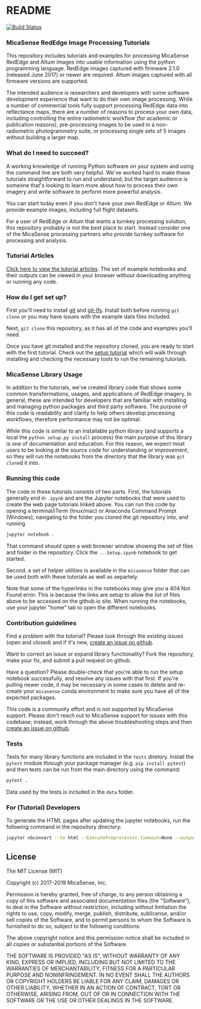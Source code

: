 # README 

[![Build Status](https://travis-ci.org/micasense/imageprocessing.svg?branch=master)](https://travis-ci.org/micasense/imageprocessing)

### MicaSense RedEdge Image Processing Tutorials 

This repository includes tutorials and examples for processing MicaSense RedEdge and Altum images into usable information using the python programming language. RedEdge images captured with firmware 2.1.0 (released June 2017) or newer are required. Altum images captured with all firmware versions are supported.

The intended audience is researchers and developers with some software development experience that want to do their own image processing.  While a number of commercial tools fully support processing RedEdge data into reflectance maps, there are a number of reasons to process your own data, including controlling the entire radiometric workflow (for academic or publication reasons), pre-processing images to be used in a non-radiometric photogrammetry suite, or processing single sets of 5 images without building a larger map.

### What do I need to succeed?

A working knowledge of running Python software on your system and using the command line are both very helpful. We've worked hard to make these tutorials straightforward to run and understand, but the target audience is someone that's looking to learn more about how to process their own imagery and write software to perform more powerful analysis.

You can start today even if you don't have your own RedEdge or Altum. We provide example images, including full flight datasets.

For a user of RedEdge or Altum that wants a turnkey processing solution, this repository probably is not the best place to start.  Instead consider one of the MicaSense processing partners who provide turnkey software for processing and analysis.

### Tutorial Articles

[Click here to view the tutorial articles](https://micasense.github.io/imageprocessing/index.html). The set of example notebooks and their outputs can be viewed in your browser without downloading anything or running any code.

### How do I get set up?

First you'll need to install [git](https://git-scm.com/downloads) and [git-lfs](https://git-lfs.github.com/).  Install both before running `git clone` or you may have issues with the example data files included.

Next, `git clone` this repository, as it has all of the code and examples you'll need.

Once you have git installed and the repository cloned, you are ready to start with the first tutorial. Check out the [setup tutorial](https://micasense.github.io/imageprocessing/MicaSense%20Image%20Processing%20Setup.html) which will walk through installing and checking the necessary tools to run the remaining tutorials.


### MicaSense Library Usage

In addition to the tutorials, we've created library code that shows some common transformations, usages, and applications of RedEdge imagery.  In general, these are intended for developers that are familiar with installing and managing python packages and third party software.  The purpose of this code is readability and clarity to help others develop processing workflows, therefore performance may not be optimal.

While this code is similar to an installable python library (and supports a local the `python setup.py install` process) the main purpose of this library is one of documentation and education. For this reason, we expect most users to be looking at the source code for understanding or improvement, so they will run the notebooks from the directory that the library was `git clone`d it into. 

### Running this code

The code in these tutorials consists of two parts. First, the tutorials generally end in `.ipynb` and are the Jupyter notebooks that were used to create the web page tutorials linked above. You can run this code by opening a terminal/iTerm (linux/mac) or Anaconda Command Prompt (Windows), navigating to the folder you cloned the git repository into, and running

```bash
jupyter notebook .
```

That command should open a web browser window showing the set of files and folder in the repository. Click the `...Setup.ipynb` notebook to get started.

Second, a set of helper utilities is available in the `micasense` folder that can be used both with these tutorials as well as separtely. 

Note that some of the hyperlinks in the notebooks may give you a 404 Not Found error. This is because the links are setup to allow the list of files above to be accessed on the github.io site.  When running the notebooks, use your jupyter "home" tab to open the different notebooks.

### Contribution guidelines

Find a problem with the tutorial? Please look through the existing issues (open and closed) and if it's new, [create an issue on github](https://github.com/micasense/imageprocessing/issues). 

Want to correct an issue or expand library functionality?  Fork the repository, make your fix, and submit a pull request on github.

Have a question? Please double-check that you're able to run the setup notebook successfully, and resolve any issues with that first.  If you're pulling newer code, it may be necessary in some cases to delete and re-create your `micasense` conda environment to make sure you have all of the expected packages.  

This code is a community effort and is not supported by MicaSense support. Please don't reach out to MicaSense support for issues with this codebase; instead, work through the above troubleshooting steps and then [create an issue on github](https://github.com/micasense/imageprocessing/issues).

### Tests

Tests for many library functions are included in the `tests` diretory. Install the `pytest` module through your package manager (e.g. `pip install pytest`) and then tests can be run from the main directory using the command:

```bash
pytest .
```

Data used by the tests is included in the `data` folder.

### For (Tutorial) Developers 

To generate the HTML pages after updating the jupyter notebooks, run the following command in the repository directory:

```bash
jupyter nbconvert --to html --ExecutePreprocessor.timeout=None --output-dir docs --execute *.ipynb
```

## License

The MIT License (MIT)

Copyright (c) 2017-2019 MicaSense, Inc.

Permission is hereby granted, free of charge, to any person obtaining a copy of this software and associated documentation files (the "Software"), to deal in the Software without restriction, including without limitation the rights to use, copy, modify, merge, publish, distribute, sublicense, and/or sell copies of the Software, and to permit persons to whom the Software is furnished to do so, subject to the following conditions:

The above copyright notice and this permission notice shall be included in all copies or substantial portions of the Software.

THE SOFTWARE IS PROVIDED "AS IS", WITHOUT WARRANTY OF ANY KIND, EXPRESS OR IMPLIED, INCLUDING BUT NOT LIMITED TO THE WARRANTIES OF MERCHANTABILITY, FITNESS FOR A PARTICULAR PURPOSE AND NONINFRINGEMENT. IN NO EVENT SHALL THE AUTHORS OR COPYRIGHT HOLDERS BE LIABLE FOR ANY CLAIM, DAMAGES OR OTHER LIABILITY, WHETHER IN AN ACTION OF CONTRACT, TORT OR OTHERWISE, ARISING FROM, OUT OF OR IN CONNECTION WITH THE SOFTWARE OR THE USE OR OTHER DEALINGS IN THE SOFTWARE.
